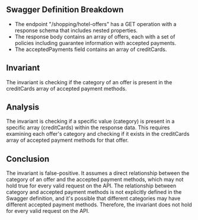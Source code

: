 ## Swagger Definition Breakdown
- The endpoint "/shopping/hotel-offers" has a GET operation with a response schema that includes nested properties.
- The response body contains an array of offers, each with a set of policies including guarantee information with accepted payments.
- The acceptedPayments field contains an array of creditCards.

## Invariant
The invariant is checking if the category of an offer is present in the creditCards array of accepted payment methods.

## Analysis
The invariant is checking if a specific value (category) is present in a specific array (creditCards) within the response data. This requires examining each offer's category and checking if it exists in the creditCards array of accepted payment methods for that offer.

## Conclusion
The invariant is false-positive. It assumes a direct relationship between the category of an offer and the accepted payment methods, which may not hold true for every valid request on the API. The relationship between category and accepted payment methods is not explicitly defined in the Swagger definition, and it's possible that different categories may have different accepted payment methods. Therefore, the invariant does not hold for every valid request on the API.
